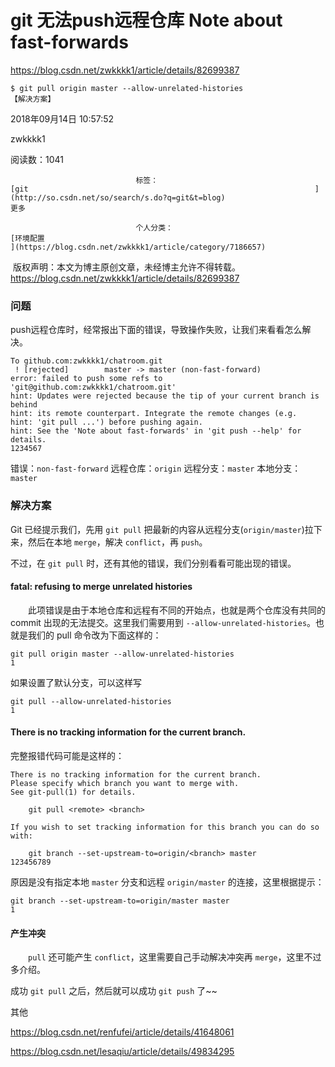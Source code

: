 # git 无法push远程仓库 Note about fast-forwards

https://blog.csdn.net/zwkkkk1/article/details/82699387

```
$ git pull origin master --allow-unrelated-histories
【解决方案】
```





2018年09月14日 10:57:52

zwkkkk1

阅读数：1041

 								标签： 																[git																](http://so.csdn.net/so/search/s.do?q=git&t=blog) 							更多

 								个人分类： 																[环境配置																](https://blog.csdn.net/zwkkkk1/article/category/7186657) 							

 														

​                   					 							 					                   					 					版权声明：本文为博主原创文章，未经博主允许不得转载。					https://blog.csdn.net/zwkkkk1/article/details/82699387				

### 问题

push远程仓库时，经常报出下面的错误，导致操作失败，让我们来看看怎么解决。

```shell
To github.com:zwkkkk1/chatroom.git
 ! [rejected]        master -> master (non-fast-forward)
error: failed to push some refs to 'git@github.com:zwkkkk1/chatroom.git'
hint: Updates were rejected because the tip of your current branch is behind
hint: its remote counterpart. Integrate the remote changes (e.g.
hint: 'git pull ...') before pushing again.
hint: See the 'Note about fast-forwards' in 'git push --help' for details.
1234567
```

错误：`non-fast-forward`
 远程仓库：`origin`
 远程分支：`master`
 本地分支：`master`

### 解决方案

Git 已经提示我们，先用 `git pull` 把最新的内容从远程分支(`origin/master`)拉下来，然后在本地 `merge`，解决 `conflict`，再 `push`。

不过，在 `git pull` 时，还有其他的错误，我们分别看看可能出现的错误。

#### fatal: refusing to merge unrelated histories

  此项错误是由于本地仓库和远程有不同的开始点，也就是两个仓库没有共同的 commit 出现的无法提交。这里我们需要用到 `--allow-unrelated-histories`。也就是我们的 pull 命令改为下面这样的：

```shell
git pull origin master --allow-unrelated-histories
1
```

如果设置了默认分支，可以这样写

```shell
git pull --allow-unrelated-histories
1
```

#### There is no tracking information for the current branch.

完整报错代码可能是这样的：

```shell
There is no tracking information for the current branch.
Please specify which branch you want to merge with.
See git-pull(1) for details.

    git pull <remote> <branch>

If you wish to set tracking information for this branch you can do so with:

    git branch --set-upstream-to=origin/<branch> master
123456789
```

原因是没有指定本地 `master` 分支和远程 `origin/master` 的连接，这里根据提示：

```shell
git branch --set-upstream-to=origin/master master
1
```

#### 产生冲突

  `pull` 还可能产生 `conflict`，这里需要自己手动解决冲突再 `merge`，这里不过多介绍。

成功 `git pull` 之后，然后就可以成功 `git push` 了~~







其他

https://blog.csdn.net/renfufei/article/details/41648061





https://blog.csdn.net/lesaqiu/article/details/49834295